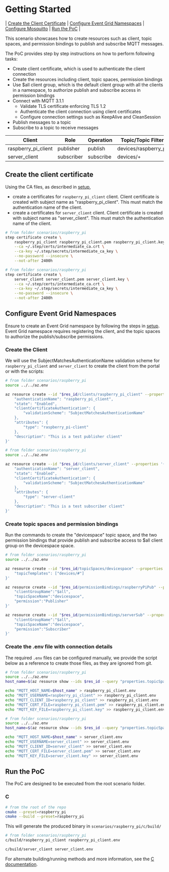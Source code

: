 # Getting Started

| [Create the Client Certificate](#lock-create-the-client-certificate) | [Configure Event Grid Namespaces](#triangular_ruler-configure-event-grid-namespaces) | [Configure Mosquitto](#fly-configure-mosquitto) | [Run the PoC](#game_die-run-the-PoC) |

This scenario showcases how to create resources such as client, topic spaces, and permission bindings to publish and subscribe MQTT messages.

The PoC provides step by step instructions on how to perform following tasks:

- Create client certificate, which is used to authenticate the client connection
- Create the resources including client, topic spaces, permission bindings
- Use $all client group, which is the default client group with all the clients in a namespace, to authorize publish and subscribe access in permission bindings
- Connect with MQTT 3.1.1
  - Validate TLS certificate enforcing TLS 1.2
  - Authenticate the client connection using client certificates
  - Configure connection settings such as KeepAlive and CleanSession
- Publish messages to a topic
- Subscribe to a topic to receive messages

|Client|Role|Operation|Topic/Topic Filter|
|------|----|---------|------------------|
|raspberry_pi_client|publisher|publish|devices/raspberry_pi|
|server_client|subscriber|subscribe|devices/+|


##  Create the client certificate

Using the CA files, as described in [setup](../../Setup.md), 
* create a certificates for `raspberry_pi_client` client.  Client certificate is created with subject name as "raspberry_pi_client".  This must match the authentication name of the client.
* create a certificates for `server_client` client.  Client certificate is created with subject name as "server_client".  This must match the authentication name of the client.

```bash
# from folder scenarios/raspberry_pi
step certificate create \
    raspberry_pi_client raspberry_pi_client.pem raspberry_pi_client.key \
    --ca ~/.step/certs/intermediate_ca.crt \
    --ca-key ~/.step/secrets/intermediate_ca_key \
    --no-password --insecure \
    --not-after 2400h
```


```bash
# from folder scenarios/raspberry_pi
step certificate create \
    server_client server_client.pem server_client.key \
    --ca ~/.step/certs/intermediate_ca.crt \
    --ca-key ~/.step/secrets/intermediate_ca_key \
    --no-password --insecure \
    --not-after 2400h
```

## Configure Event Grid Namespaces

Ensure to create an Event Grid namespace by following the steps in [setup](../setup).  Event Grid namespace requires registering the client, and the topic spaces to authorize the publish/subscribe permissions.

### Create the Client

We will use the SubjectMatchesAuthenticationName validation scheme for `raspberry_pi_client` and `server_client` to create the client from the portal or with the scripts:

```bash
# from folder scenarios/raspberry_pi
source ../../az.env

az resource create --id "$res_id/clients/raspberry_pi_client" --properties '{
    "authenticationName": "raspberry_pi_client",
    "state": "Enabled",
    "clientCertificateAuthentication": {
        "validationScheme": "SubjectMatchesAuthenticationName"
    },
    "attributes": {
        "type": "raspberry_pi-client"
    },
    "description": "This is a test publisher client"
}'
```

```bash
# from folder scenarios/raspberry_pi
source ../../az.env

az resource create --id "$res_id/clients/server_client" --properties '{
    "authenticationName": "server_client",
    "state": "Enabled",
    "clientCertificateAuthentication": {
        "validationScheme": "SubjectMatchesAuthenticationName"
    },
    "attributes": {
        "type": "server-client"
    },
    "description": "This is a test subscriber client"
}'
```

### Create topic spaces and permission bindings
Run the commands to create the "devicespace" topic space, and the two permission bindings that provide publish and subscribe access to $all client group on the devicespace space.

```bash
# from folder scenarios/raspberry_pi
source ../../az.env

az resource create --id "$res_id/topicSpaces/devicespace" --properties '{
    "topicTemplates": ["devices/#"]
}'

az resource create --id "$res_id/permissionBindings/raspberryPiPub" --properties '{
    "clientGroupName":"$all",
    "topicSpaceName":"devicespace",
    "permission":"Publisher"
}'

az resource create --id "$res_id/permissionBindings/serverSub" --properties '{
    "clientGroupName":"$all",
    "topicSpaceName":"devicespace",
    "permission":"Subscriber"
}'
```

### Create the .env file with connection details

The required `.env` files can be configured manually, we provide the script below as a reference to create those files, as they are ignored from git.

```bash
# from folder scenarios/raspberry_pi
source ../../az.env
host_name=$(az resource show --ids $res_id --query "properties.topicSpacesConfiguration.hostname" -o tsv)

echo "MQTT_HOST_NAME=$host_name" > raspberry_pi_client.env
echo "MQTT_USERNAME=raspberry_pi_client" >> raspberry_pi_client.env
echo "MQTT_CLIENT_ID=raspberry_pi_client" >> raspberry_pi_client.env
echo "MQTT_CERT_FILE=raspberry_pi_client.pem" >> raspberry_pi_client.env
echo "MQTT_KEY_FILE=raspberry_pi_client.key" >> raspberry_pi_client.env
```

```bash
# from folder scenarios/raspberry_pi
source ../../az.env
host_name=$(az resource show --ids $res_id --query "properties.topicSpacesConfiguration.hostname" -o tsv)

echo "MQTT_HOST_NAME=$host_name" > server_client.env
echo "MQTT_USERNAME=server_client" >> server_client.env
echo "MQTT_CLIENT_ID=server_client" >> server_client.env
echo "MQTT_CERT_FILE=server_client.pem" >> server_client.env
echo "MQTT_KEY_FILE=server_client.key" >> server_client.env
```


## Run the PoC

The PoC are designed to be executed from the root scenario folder.

### C

```bash
# from the root of the repo
cmake --preset=raspberry_pi
cmake --build --preset=raspberry_pi
```
This will generate the produced binary in `scenarios/raspberry_pi/c/build/`

```bash
# from folder scenarios/raspberry_pi
c/build/raspberry_pi_client raspberry_pi_client.env
```
```bash
c/build/server_client server_client.env
```

For alternate building/running methods and more information, see the [C documentation](../../mqttclients/c/README.md).
